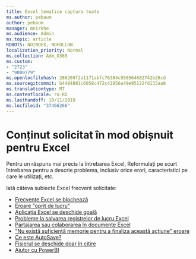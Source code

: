 ```yaml
---
title: Excel tematice captura toate
ms.author: pebaum
author: pebaum
manager: mnirkhe
ms.audience: Admin
ms.topic: article
ROBOTS: NOINDEX, NOFOLLOW
localization_priority: Normal
ms.collection: Adm_O365
ms.custom:
- "2723"
- "9000779"
ms.openlocfilehash: 286269f2a1171abfc76384c950564682742b26cd
ms.sourcegitcommit: b4484881c6058c472c42856a49e95122fd133aa8
ms.translationtype: MT
ms.contentlocale: ro-RO
ms.lasthandoff: 10/11/2019
ms.locfileid: "37466266"
---
```

# <a name="commonly-requested-content-for-excel"></a>Conținut solicitat în mod obișnuit pentru Excel

Pentru un răspuns mai precis la întrebarea Excel, Reformulați pe scurt întrebarea pentru a descrie problema, inclusiv orice erori, caracteristici pe care le utilizați, etc. 

Iată câteva subiecte Excel frecvent solicitate:

- [Frecvente Excel se blochează](https://support.office.com/article/Excel-not-responding-hangs-freezes-or-stops-working-37E7D3C9-9E84-40BF-A805-4CA6853A1FF4)
- [Eroare "oprit de lucru"](https://support.office.com/client/52bd7985-4e99-4a35-84c8-2d9b8301a2fa)
- [Aplicația Excel se deschide goală](https://docs.microsoft.com/office/troubleshoot/excel/excel-opens-blank)
- [Probleme la salvarea registrelor de lucru Excel](https://docs.microsoft.com/office/troubleshoot/excel/issue-when-save-excel-workbooks)
- [Partajarea sau colaborarea în documente Excel](https://support.office.com/article/7152aa8b-b791-414c-a3bb-3024e46fb104)
- ["Nu există suficientă memorie pentru a finaliza această acțiune" eroare](https://docs.microsoft.com/office/troubleshoot/excel/available-resources-errors)
- [Ce este AutoSave?](https://support.office.com/article/6d6bd723-ebfd-4e40-b5f6-ae6e8088f7a5)
- [Fișierul se deschide doar în citire](https://support.office.com/article/why-did-my-file-open-read-only-3ab4b792-da50-4b38-8628-14c64e1f1d15)
- [Ajutor cu PowerBI](https://powerbi.microsoft.com/en-us/support/)